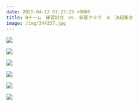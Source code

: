 ```yaml
---
date: 2025-04-12 07:23:23 +0000
title: Bチーム　練習試合　vs. 新屋クラブ　＆　決起集会
image: /img/344337.jpg
---
```

![](/img/344337.jpg)

![](/img/344338.jpg)

![](/img/344339.jpg)

![](/img/344340.jpg)

![](/img/344335.jpg)

![](/img/344336.jpg)
